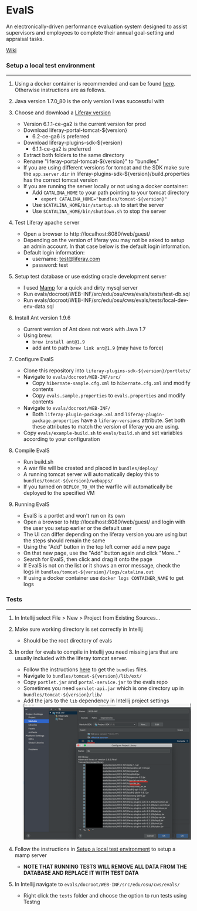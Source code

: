 # EvalS
An electronically-driven performance evaluation system designed
to assist supervisors and employees to complete their annual
goal-setting and appraisal tasks.

[Wiki](https://wiki.library.oregonstate.edu/confluence/display/EVALS/EvalS+Home)

### Setup a local test environment
---
1. Using a docker container is recommended and can be found [here](https://github.sig.oregonstate.edu/ecs-data/ansible-private-roles/tree/master/roles/evals_liferay_server_setup). Otherwise instructions are as follows.

2. Java version 1.7.0_80 is the only version I was successful with

3. Choose and download a [Liferay version](https://sourceforge.net/projects/lportal/files/Liferay%20Portal/)
    - Version 6.1.1-ce-ga2 is the current version for prod
    - Download liferay-portal-tomcat-${version}
        - 6.2-ce-ga6 is preferred
    - Download liferay-plugins-sdk-${version}
        - 6.1.1-ce-ga2 is preferred
    - Extract both folders to the same directory
    - Rename "liferay-portal-tomcat-${version}" to "bundles"
    - If you are using different versions for tomcat and the SDK make sure the `app.server.dir` in
      liferay-plugins-sdk-${version}/build.properties has the correct tomcat version
    - If you are running the server locally or not using a docker container:
        - Add `CATALINA_HOME` to your path pointing to your tomcat directory
          - `export CATALINA_HOME="bundles/tomcat-${version}"`
        - Use `$CATALINA_HOME/bin/startup.sh` to start the server
        - Use `$CATALINA_HOME/bin/shutdown.sh` to stop the server

4. Test Liferay apache server
    - Open a browser to http://localhost:8080/web/guest/
    - Depending on the version of liferay you may not be asked to setup an admin account. In that case below is the default login information.
    - Default login information:
      - username: test@liferay.com
      - password: test

5. Setup test database or use existing oracle development server
    - I used [Mamp](https://www.mamp.info/en/) for a quick and dirty mysql server
    - Run evals/docroot/WEB-INF/src/edu/osu/cws/evals/tests/test-db.sql
    - Run evals/docroot/WEB-INF/src/edu/osu/cws/evals/tests/local-dev-env-data.sql

6. Install Ant version 1.9.6
    - Current version of Ant does not work with Java 1.7
    - Using brew:
        - `brew install ant@1.9`
        - add ant to path `brew link ant@1.9` (may have to force)

7. Configure EvalS
    - Clone this repository into `liferay-plugins-sdk-${version}/portlets/`
    - Navigate to `evals/docroot/WEB-INF/src/`
      - Copy `hibernate-sample.cfg.xml` to `hibernate.cfg.xml` and modify contents
      - Copy `evals.sample.properties` to `evals.properties` and modify contents
    - Navigate to `evals/docroot/WEB-INF/`
      - Both `liferay-plugin-package.xml` and `liferay-plugin-package.properties` have a `liferay-versions` attribute. Set both these attributes to match the version of liferay you are using.
    - Copy `evals/example-build.sh` to `evals/build.sh` and set variables according to your configuration


8. Compile EvalS
    - Run build.sh
    - A war file will be created and placed in `bundles/deploy/`
    - A running tomcat server will automatically deploy this to `bundles/tomcat-${version}/webapps/`
    - If you turned on `DEPLOY_TO_VM` the warfile will automatically be deployed to the specified VM

9. Running EvalS
    - EvalS is a portlet and won't run on its own
    - Open a browser to http://localhost:8080/web/guest/ and login with the user you setup earlier or the default user
    - The UI can differ depending on the liferay version you are using but the steps should remain the same
    - Using the "Add" button in the top left corner add a new page
    - On that new page, use the "Add" button again and click "More..."
    - Search for EvalS, then click and drag it onto the page
    - If EvalS is not on the list or it shows an error message, check the logs in `bundles/tomcat-${version}/logs/catalina.out`
    - If using a docker container use `docker logs CONTAINER_NAME` to get logs

### Tests
---

1. In Intellij select File > New > Project from Existing Sources...

2. Make sure working directory is set correctly in Intellij
    - Should be the root directory of evals

3. In order for evals to compile in Intellij you need missing jars that are usually included with the liferay tomcat server.
    - Follow the instructions [here](#setup-a-local-test-environment) to get the `bundles` files.
    - Navigate to `bundles/tomcat-${version}/lib/ext/`
    - Copy `portlet.jar` and `portal-service.jar` to the evals repo
    - Sometimes you need `servlet-api.jar` which is one directory up in `bundles/tomcat-${version}/lib/`
    - Add the jars to the `lib` dependency in Intellij project settings
    ![Image](images/intellij-test-lib.png)

4. Follow the instructions in [Setup a local test environment](#setup-a-local-test-environment) to setup a mamp server
    - **NOTE THAT RUNNING TESTS WILL REMOVE ALL DATA FROM THE DATABASE AND REPLACE IT WITH TEST DATA**

5. In Intellij navigate to `evals/docroot/WEB-INF/src/edu/osu/cws/evals/`
    - Right click the `tests` folder and choose the option to run tests using Testng
